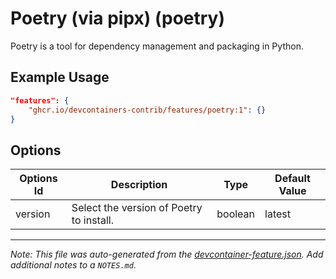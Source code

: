 
# Poetry (via pipx) (poetry)

Poetry is a tool for dependency management and packaging in Python.

## Example Usage

```json
"features": {
    "ghcr.io/devcontainers-contrib/features/poetry:1": {}
}
```

## Options

| Options Id | Description | Type | Default Value |
|-----|-----|-----|-----|
| version | Select the version of Poetry to install. | boolean | latest |



---

_Note: This file was auto-generated from the [devcontainer-feature.json](https://github.com/devcontainers-contrib/features/blob/main/src/poetry/devcontainer-feature.json).  Add additional notes to a `NOTES.md`._
